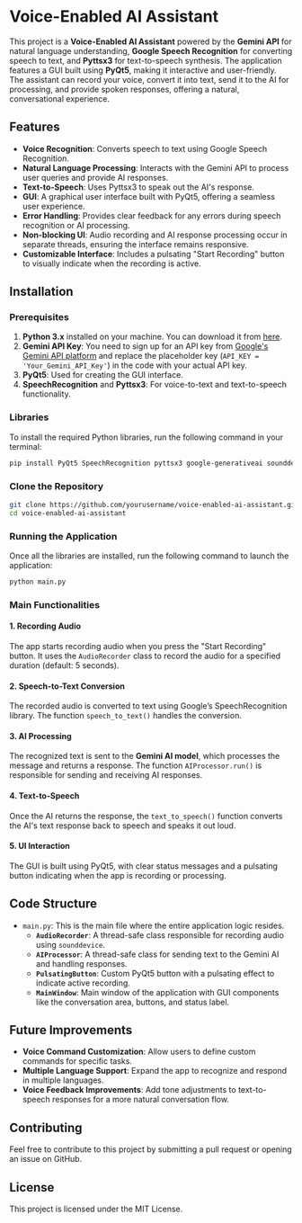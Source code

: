 
# Voice-Enabled AI Assistant

This project is a **Voice-Enabled AI Assistant** powered by the **Gemini API** for natural language understanding, **Google Speech Recognition** for converting speech to text, and **Pyttsx3** for text-to-speech synthesis. The application features a GUI built using **PyQt5**, making it interactive and user-friendly. The assistant can record your voice, convert it into text, send it to the AI for processing, and provide spoken responses, offering a natural, conversational experience.

## Features

- **Voice Recognition**: Converts speech to text using Google Speech Recognition.
- **Natural Language Processing**: Interacts with the Gemini API to process user queries and provide AI responses.
- **Text-to-Speech**: Uses Pyttsx3 to speak out the AI's response.
- **GUI**: A graphical user interface built with PyQt5, offering a seamless user experience.
- **Error Handling**: Provides clear feedback for any errors during speech recognition or AI processing.
- **Non-blocking UI**: Audio recording and AI response processing occur in separate threads, ensuring the interface remains responsive.
- **Customizable Interface**: Includes a pulsating "Start Recording" button to visually indicate when the recording is active.

## Installation

### Prerequisites

1. **Python 3.x** installed on your machine. You can download it from [here](https://www.python.org/downloads/).
2. **Gemini API Key**: You need to sign up for an API key from [Google's Gemini API platform](https://developers.google.com/) and replace the placeholder key (`API_KEY = 'Your_Gemini_API_Key'`) in the code with your actual API key.
3. **PyQt5**: Used for creating the GUI interface.
4. **SpeechRecognition** and **Pyttsx3**: For voice-to-text and text-to-speech functionality.

### Libraries

To install the required Python libraries, run the following command in your terminal:

```bash
pip install PyQt5 SpeechRecognition pyttsx3 google-generativeai sounddevice scipy
```

### Clone the Repository

```bash
git clone https://github.com/yourusername/voice-enabled-ai-assistant.git
cd voice-enabled-ai-assistant
```

### Running the Application

Once all the libraries are installed, run the following command to launch the application:

```bash
python main.py
```

### Main Functionalities

#### 1. Recording Audio
The app starts recording audio when you press the "Start Recording" button. It uses the `AudioRecorder` class to record the audio for a specified duration (default: 5 seconds).

#### 2. Speech-to-Text Conversion
The recorded audio is converted to text using Google’s SpeechRecognition library. The function `speech_to_text()` handles the conversion.

#### 3. AI Processing
The recognized text is sent to the **Gemini AI model**, which processes the message and returns a response. The function `AIProcessor.run()` is responsible for sending and receiving AI responses.

#### 4. Text-to-Speech
Once the AI returns the response, the `text_to_speech()` function converts the AI's text response back to speech and speaks it out loud.

#### 5. UI Interaction
The GUI is built using PyQt5, with clear status messages and a pulsating button indicating when the app is recording or processing.

## Code Structure

- `main.py`: This is the main file where the entire application logic resides.
  - **`AudioRecorder`**: A thread-safe class responsible for recording audio using `sounddevice`.
  - **`AIProcessor`**: A thread-safe class for sending text to the Gemini AI and handling responses.
  - **`PulsatingButton`**: Custom PyQt5 button with a pulsating effect to indicate active recording.
  - **`MainWindow`**: Main window of the application with GUI components like the conversation area, buttons, and status label.

## Future Improvements

- **Voice Command Customization**: Allow users to define custom commands for specific tasks.
- **Multiple Language Support**: Expand the app to recognize and respond in multiple languages.
- **Voice Feedback Improvements**: Add tone adjustments to text-to-speech responses for a more natural conversation flow.

## Contributing

Feel free to contribute to this project by submitting a pull request or opening an issue on GitHub.

## License

This project is licensed under the MIT License.
